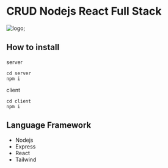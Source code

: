 # CRUD Nodejs React Full Stack

![logo](https://cdn.discordapp.com/attachments/1196933793915871242/1197873243604930651/image.png?ex=65bcd964&is=65aa6464&hm=71a44c8785bcecb61d821bf5b2bd2f9c2d47620068ce43e40d1ad5bee6f347c9&);

## How to install

server
```
cd server
npm i
```

client
```
cd client
npm i
```

## Language Framework
* Nodejs
* Express
* React
* Tailwind
